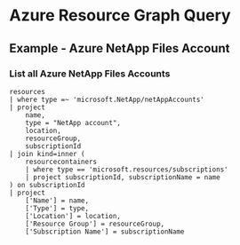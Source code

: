 # Azure Resource Graph Query

## Example - Azure NetApp Files Account

### List all Azure NetApp Files Accounts

```OQL
resources
| where type =~ 'microsoft.NetApp/netAppAccounts'
| project 
    name, 
    type = "NetApp account", 
    location, 
    resourceGroup, 
    subscriptionId
| join kind=inner (
    resourcecontainers
    | where type == 'microsoft.resources/subscriptions'
    | project subscriptionId, subscriptionName = name
) on subscriptionId
| project 
    ['Name'] = name, 
    ['Type'] = type, 
    ['Location'] = location, 
    ['Resource Group'] = resourceGroup, 
    ['Subscription Name'] = subscriptionName
